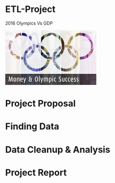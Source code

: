 # ETL-Project
2016 Olympics Vs GDP

![image](Project_Image.jpg)
# Project Proposal

# Finding Data

# Data Cleanup & Analysis

# Project Report